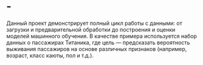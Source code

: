 # -
Данный проект демонстрирует полный цикл работы с данными: от загрузки и предварительной обработки до построения и оценки моделей машинного обучения. В качестве примера используется набор данных о пассажирах Титаника, где цель — предсказать вероятность выживания пассажиров на основе различных признаков (например, возраст, класс каюты, пол и т.д.).
